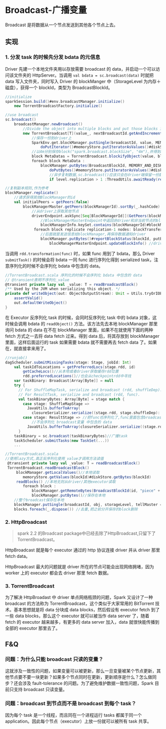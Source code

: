 # Broadcast-广播变量

Broadcast 是将数据从一个节点发送到其他各个节点上去。

## 实现

### 1. 分发 task 的时候先分发 bdata 的元信息

Driver 先建一个本地文件夹用以存放需要 broadcast 的 data，并启动一个可以访问该文件夹的 HttpServer。当调用 `val bdata = sc.broadcast(data)` 时就把 data 写入文件夹，同时写入 Driver 的 blockManger 中（StorageLevel 为内存＋磁盘），获得一个 blockId，类型为 BroadcastBlockId。

```scala
//initialize
sparkSession.build()#env.broadcastManager.initialize()
    new TorrentBroadcastFactory.initialize()

//use broadcast
sc.broadcast()
    broadcastManager.newBroadcast()
        //Divide the object into multiple blocks and put those blocks in the block manager.
        new TorrentBroadcast[T](value_, nextBroadcastId.getAndIncrement()).writeBlocks()
            //保存一份到driver上
            SparkEnv.get.blockManager.putSingle(broadcastId, value, MEMORY_AND_DISK, tellMaster = false)
                doPutIterator()#memoryStore.putIteratorAsValues()#diskStore.put(blockId)
            //以4m分别保存block("spark.broadcast.blockSize", "4m"),并得到meta
            block MetaDatas = TorrentBroadcast.blockifyObject(value, blockSize..)
            foreach block MetaData : 
                blockManager.putBytes(BroadcastBlockId, MEMORY_AND_DISK_SER...)
                    doPutBytes()#memoryStore.putIteratorAsValues()#diskStore.putBytes()
                    //异步复制数据,sc.broadcast()应该只会在driver端保留一份数据,replication=1,后面executorfetch数据时才慢慢增加broadcast的副本数量
                    if level.replication > 1 :ThreadUtils.awaitReady(replicate(ByteBufferBlockData(bytes, false)．．．)

//复制副本规则,作为参考
blockManager.replicate()
    //请求获得其他BlockManager的id
    val initialPeers = getPeers(false)
        blockManagerMaster.getPeers(blockManagerId).sortBy(_.hashCode)
            //从driver上获取其他节点
            driverEndpoint.askSync[Seq[BlockManagerId]](GetPeers(blockManagerId))
                //BlockManagerMasterEndpoint中返回非driver和非当前节点的blockManagerId
                blockManagerInfo.keySet.contains(blockManagerId)#blockManagerIds.filterNot { _.isDriver }.filterNot { _ == blockManagerId }.toSeq
             foreach block replicate replication-1 nodes: blockTransferService.uploadBlockSync()
                //后面就是发送信息给blockManager,再保存数据通知driver
                blockManager.putBytes()#reportBlockStatus(blockId, putBlockStatus)
                    blockManagerMasterEndpoint.updateBlockInfo() //driver端更新信息
```

当调用 `rdd.transformation(func)` 时，如果 func 用到了 bdata，那么 Driver `submitTask()` 的时候会将 bdata 一同 func 进行序列化得到 serialized task，注意序列化的时候不会序列化 bdata 中包含的 data。

```scala
//TorrentBroadcast.scala 序列化的时候不会序列化 bdata 中包含的 data
// @transient表明不序列化_value
@transient private lazy val _value: T = readBroadcastBlock()
/** Used by the JVM when serializing this object. */
private def writeObject(out: ObjectOutputStream): Unit = Utils.tryOrIOException {
    assertValid()
    out.defaultWriteObject()
}
```

在 Executor 反序列化 task 的时候，会同时反序列化 task 中的 bdata 对象，这时候会调用 bdata 的 `readObject()` 方法。该方法先去本地 blockManager 那里询问 bdata 的 data 在不在 blockManager 里面，如果不在就使用下面的两种 fetch 方式之一去将 data fetch 过来。得到 data 后，将其存放到 blockManager 里面，这样后面运行的 task 如果需要 bdata 就不需要再去 fetch data 了。如果在，就直接拿来用了。

```scala
//runjob()
dagScheduler.submitMissingTasks(stage: Stage, jobId: Int)
    val taskIdToLocations = getPreferredLocs(stage.rdd, id)
        getCacheLocs()//从本地或者driver获取缓存rdd位置
        rdd.preferredLocations()//也会从checkpointrdd中寻找
    var taskBinary: Broadcast[Array[Byte]] = null
    try {
      // For ShuffleMapTask, serialize and broadcast (rdd, shuffleDep).
      // For ResultTask, serialize and broadcast (rdd, func).
      val taskBinaryBytes: Array[Byte] = stage match {
        case stage: ShuffleMapStage =>
          JavaUtils.bufferToArray(
            closureSerializer.serialize((stage.rdd, stage.shuffleDep): AnyRef))
        case stage: ResultStage => //把func也序列化了,func里面包含broadcast变量
            //不会序列化 broadcast变量 中包含的 data
          JavaUtils.bufferToArray(closureSerializer.serialize((stage.rdd, stage.func): AnyRef))
      }
    taskBinary = sc.broadcast(taskBinaryBytes)//广播task
    taskScheduler.submitTasks(new TaskSet(...))
    ...
```

```scala
//TorrentBroadcast.scala
//使用lazy方式,真正反序列化使用_value才调用方法读值
 @transient private lazy val _value: T = readBroadcastBlock()
 TorrentBroadcast.readBroadcastBlock()
     blockManager.getLocalValues()//本地读取
        memoryStore.getValues(blockId)#diskStore.getBytes(blockId)
     readBlocks() //本地无则从driver/其他executor读取
        foreach block : 
            blockManager.getRemoteBytes(BroadcastBlockId(id, "piece" + pid))
            blockManager.putBytes()//保存在本地
    //整个broadcast保存在本地
    blockManager.putSingle(broadcastId, obj, storageLevel, tellMaster = false)
    blocks.foreach(_.dispose()) //去重,把之前分开保存的block删除
```


### 2. HttpBroadcast

> spark 2.2 的Broadcast package中已经去除了HttpBroadcast,只留下了TorrentBroadcast。

HttpBroadcast 就是每个 executor 通过的 http 协议连接 driver 并从 driver 那里 fetch data。

HttpBroadcast 最大的问题就是 driver 所在的节点可能会出现网络拥堵，因为 worker 上的 executor 都会去 driver 那里 fetch 数据。

### 3. TorrentBroadcast

为了解决 HttpBroadast 中 driver 单点网络瓶颈的问题，Spark 又设计了一种 broadcast 的方法称为 TorrentBroadcast，这个类似于大家常用的 BitTorrent 技术。基本思想就是将 data 分块成 data blocks，然后假设有 executor fetch 到了一些 data blocks，那么这个 executor 就可以被当作 data server 了，随着 fetch 的 executor 越来越多，有更多的 data server 加入，data 就很快能传播到全部的 executor 那里去了。


## F&Q

### 问题：为什么只能 broadcast 只读的变量？

这就涉及一致性的问题，如果变量可以被更新，那么一旦变量被某个节点更新，其他节点要不要一块更新？如果多个节点同时在更新，更新顺序是什么？怎么做同步？还会涉及 fault-tolerance 的问题。为了避免维护数据一致性问题，Spark 目前只支持 broadcast 只读变量。

### 问题：broadcast 到节点而不是 broadcast 到每个 task？

因为每个 task 是一个线程，而且同在一个进程运行 tasks 都属于同一个 application。因此每个节点（executor）上放一份就可以被所有 task 共享。

